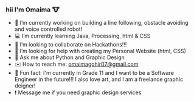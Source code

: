 ### hii I'm Omaima 🐮


- 👾 I’m currently working on building a line following, obstacle avoiding and voice controlled robot!
- 💻 I’m currently learning Java, Processing, html & CSS
- 👥 I’m looking to collaborate on Hackathons!!!
- 🙏 I’m looking for help with creating my Personal Website (html, CSS)
- 💬 Ask me about Python and Graphic Design
- ✉️ How to reach me: omaimagohir07@gmail.com
- 🎨 Fun fact: I'm currently in Grade 11 and I want to be a Software Engineer in the future!!! I also love art, and I am a freelance graphic deigner!  
- ❗ Message me if you need graphic design services
